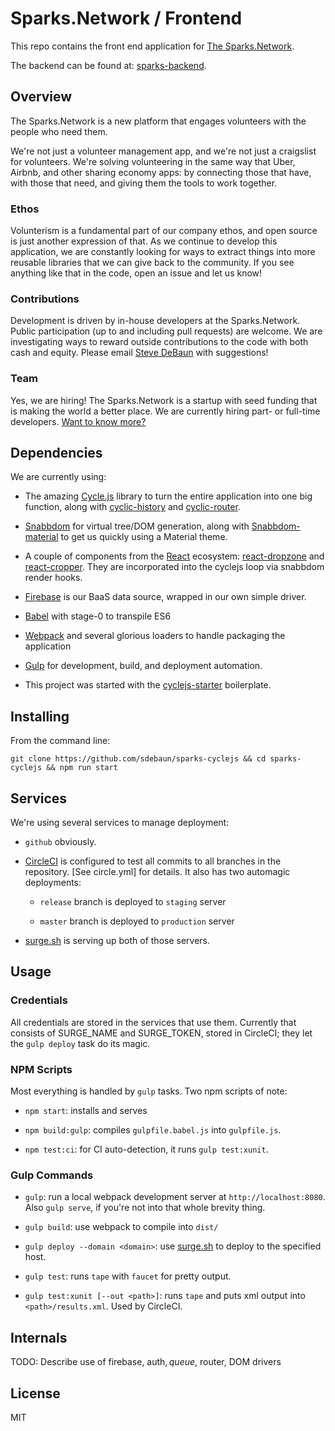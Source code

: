 # Sparks.Network / Frontend

This repo contains the front end application for [The Sparks.Network](http://www.sparks.network).

The backend can be found at: [sparks-backend](http://github.com/sdebaun/sparks-backend).

## Overview

The Sparks.Network is a new platform that engages volunteers with the people who need them.

We're not just a volunteer management app, and we're not just a craigslist for volunteers.  We're solving volunteering in the same way that Uber, Airbnb, and other sharing economy apps: by connecting those that have, with those that need, and giving them the tools to work together.

### Ethos

Volunterism is a fundamental part of our company ethos, and open source is just another expression of that.  As we continue to develop this application, we are constantly looking for ways to extract things into more reusable libraries that we can give back to the community.  If you see anything like that in the code, open an issue and let us know!

### Contributions

Development is driven by in-house developers at the Sparks.Network.  Public participation (up to and including pull requests) are welcome.  We are investigating ways to reward outside contributions to the code with both cash and equity.  Please email [Steve DeBaun](mailto://sdebaun@sparks.network) with suggestions!

### Team

Yes, we are hiring!  The Sparks.Network is a startup with seed funding that is making the world a better place.  We are currently hiring part- or full-time developers.  [Want to know more?](https://docs.google.com/document/d/19hnV0jEbEeFGPfOgU_zQmjahdM44RAAFPzPX7fDlkE4)

## Dependencies

We are currently using:

* The amazing [Cycle.js](http://cycle.js.org/) library to turn the entire application into one big function, along with [cyclic-history](https://github.com/TylorS/cyclic-history) and [cyclic-router](https://github.com/TylorS/cyclic-router).

* [Snabbdom](https://github.com/paldepind/snabbdom) for virtual tree/DOM generation, along with [Snabbdom-material](https://github.com/garth/snabbdom-material) to get us quickly using a Material theme.

* A couple of components from the [React](https://facebook.github.io/react/) ecosystem: [react-dropzone](https://github.com/okonet/react-dropzone) and [react-cropper](https://github.com/roadmanfong/react-cropper).  They are incorporated into the cyclejs loop via snabbdom render hooks.

* [Firebase](http://www.firebase.com) is our BaaS data source, wrapped in our own simple driver.

* [Babel](https://babeljs.io/) with stage-0 to transpile ES6

* [Webpack](https://github.com/webpack/webpack) and several glorious loaders to handle packaging the application

* [Gulp](https://github.com/gulpjs/gulp) for development, build, and deployment automation.

* This project was started with the [cyclejs-starter](https://github.com/andreloureiro/cyclejs-starter) boilerplate.

## Installing

From the command line:

`git clone https://github.com/sdebaun/sparks-cyclejs && cd sparks-cyclejs && npm run start`

## Services

We're using several services to manage deployment:

* `github` obviously.

* [CircleCI](https://circleci.com) is configured to test all commits to all branches in the repository.  [See circle.yml] for details.  It also has two automagic deployments:

    * `release` branch is deployed to `staging` server

    * `master` branch is deployed to `production` server

* [surge.sh](http://surge.sh) is serving up both of those servers.

## Usage

### Credentials

All credentials are stored in the services that use them.  Currently that consists of SURGE_NAME and SURGE_TOKEN, stored in CircleCI; they let the `gulp deploy` task do its magic.

### NPM Scripts

Most everything is handled by `gulp` tasks.  Two npm scripts of note:

* `npm start`: installs and serves

* `npm build:gulp`: compiles `gulpfile.babel.js` into `gulpfile.js`.

* `npm test:ci`: for CI auto-detection, it runs `gulp test:xunit`.

### Gulp Commands

* `gulp`: run a local webpack development server at `http://localhost:8080`.  Also `gulp serve`, if you're not into that whole brevity thing.

* `gulp build`: use webpack to compile into `dist/`

* `gulp deploy --domain <domain>`: use [surge.sh](http://surge.sh) to deploy to the specified host.

* `gulp test`: runs `tape` with `faucet` for pretty output.

* `gulp test:xunit [--out <path>]`: runs `tape` and puts xml output into `<path>/results.xml`.  Used by CircleCI.

## Internals

TODO: Describe use of firebase, auth$, queue$, router, DOM drivers

## License

MIT
